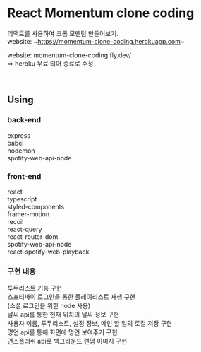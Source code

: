 # React Momentum clone coding

리액트를 사용하여 크롬 모멘텀 만들어보기.
<br>
website: ~https://momentum-clone-coding.herokuapp.com~

website: momentum-clone-coding.fly.dev/ 
<br> => heroku 무료 티어 종료로 수정

<br>

## Using

### back-end

express<br>
babel<br>
nodemon<br>
spotify-web-api-node<br>

### front-end

react<br>
typescript<br>
styled-components<br>
framer-motion<br>
recoil<br>
react-query<br>
react-router-dom<br>
spotify-web-api-node<br>
react-spotify-web-playback<br>

### 구현 내용

투두리스트 기능 구현<br>
스포티파이 로그인을 통한 플레이리스트 재생 구현<br>
(소셜 로그인을 위한 node 사용)<br>
날씨 api를 통한 현재 위치의 날씨 정보 구현<br>
사용자 이름, 투두리스트, 설정 정보, 메인 할 일의 로컬 저장 구현<br>
명언 api를 통해 화면에 명언 보여주기 구현<br>
언스플래쉬 api로 백그라운드 랜덤 이미지 구현<br>
